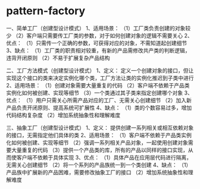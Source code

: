 # pattern-factory
一、简单工厂（创建型设计模式）
1、适用场景：
（1）工厂类负责创建的对象较少
（2）客户端只需要传工厂类的参数，对于如何创建对象的逻辑不需要关心
2、优点：
（1）只需传一个正确的参数，可获得对应的对象，不需知道起创建细节
3、缺点：
（1）工厂类的职责相对较重，有新的产品需修改共产类的判断逻辑，违背开闭原则
（2）不易于扩展复杂产品结构

二、工厂方法模式（创建型设计模式）
1、定义：
定义一个创建对象的接口，但让实现这个接口的类来决定实例化哪个类，工厂方法让类的实例化推迟到子类中进行
2、适用场景：
（1）创建对象需要大量重复的代码
（2）客户端不依赖于产品类实例化如何被创建、实现等细节
（3）一个类通过其子类来指定创建哪个对象
3、优点：
（1）用户只需关心所需产品对应的工厂、无需关心创建细节
（2）加入新产品负责开闭原则、提高系统可扩展性
4、缺点：
（1）类的个数容易过多，增加代码结构复杂度
（2）增加系统抽象性和理解难度

三、抽象工厂（创建型设计模式）
1、定义：
提供创建一系列相关或相互依赖对象的接口，无需指定他们具体的类
2、适用场景：
（1）客户端不依赖于产品类实例化如何被创建、实现等细节
（2）强调一系列相关产品对象，一起使用创建对象需要大量重复的代码
（3）提供一个产品类的库，所有的产品以同样的接口实现，从而使客户端不依赖于具体实现
3、优点：
（1）具体产品在应用层代码进行隔离，无需关心创建细节
（2）将一个系列的产品族统一到一个类创建
4、缺点：
（1）产品族中扩展新的产品困难，需要修改抽象工厂的接口
（2）增加系统抽象性和理解难度
